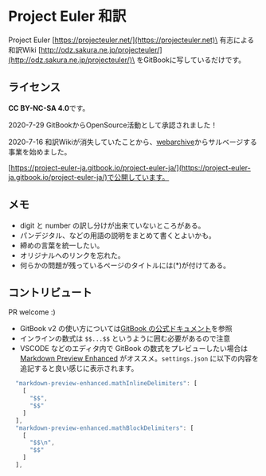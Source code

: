 # Project Euler 和訳

Project Euler [https://projecteuler.net/](https://projecteuler.net)\
有志による和訳Wiki [http://odz.sakura.ne.jp/projecteuler/](http://odz.sakura.ne.jp/projecteuler/)\
をGitBookに写しているだけです。

## ライセンス

**CC BY-NC-SA 4.0**です。

2020-7-29 GitBookからOpenSource活動として承認されました！

2020-7-16 和訳Wikiが消失していたことから、[webarchive](https://web.archive.org/web/20161030010432/http://odz.sakura.ne.jp/projecteuler/index.php?Project%20Euler)からサルベージする事業を始めました。

[https://project-euler-ja.gitbook.io/project-euler-ja/](https://project-euler-ja.gitbook.io/project-euler-ja/)で公開しています。

## メモ

* digit と number の訳し分けが出来ていないところがある。
* パンデジタル、などの用語の説明をまとめて書くとよいかも。
* 締めの言葉を統一したい。
* オリジナルへのリンクを忘れた。
* 何らかの問題が残っているページのタイトルには(\*)が付けてある。

## コントリビュート

PR welcome :)

* GitBook v2 の使い方については[GitBook の公式ドキュメント](https://docs.gitbook.com)を参照
* インラインの数式は `$$...$$` というように囲む必要があるので注意
* VSCODE などのエディタ内で GitBook の数式をプレビューしたい場合は [Markdown Preview Enhanced](https://github.com/shd101wyy/vscode-markdown-preview-enhanced) がオススメ。`settings.json` に以下の内容を追記すると良い感じに表示されます。

```javascript
  "markdown-preview-enhanced.mathInlineDelimiters": [
    [
      "$$",
      "$$"
    ]
  ],
  "markdown-preview-enhanced.mathBlockDelimiters": [
    [
      "$$\n",
      "$$"
    ]
  ],
```
